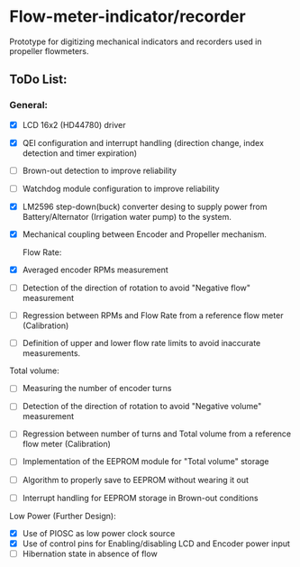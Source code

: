 # Flow-meter-indicator/recorder

Prototype for digitizing mechanical indicators and recorders used in propeller flowmeters.


## ToDo List:

### General:

- [x] LCD 16x2 (HD44780) driver
- [x] QEI configuration and interrupt handling (direction change, index detection and timer expiration)
- [ ] Brown-out detection to improve reliability
- [ ] Watchdog module configuration to improve reliability
- [x] LM2596 step-down(buck) converter desing to supply power from Battery/Alternator (Irrigation water pump) to the system.
- [x] Mechanical coupling between Encoder and Propeller mechanism.
  
  Flow Rate:
  
- [x] Averaged encoder RPMs measurement
- [ ] Detection of the direction of rotation to avoid "Negative flow" measurement
- [ ] Regression between RPMs and Flow Rate from a reference flow meter (Calibration)
- [ ] Definition of upper and lower flow rate limits to avoid inaccurate measurements.

Total volume:
  
- [ ] Measuring the number of encoder turns
- [ ] Detection of the direction of rotation to avoid "Negative volume" measurement
- [ ] Regression between number of turns and Total volume from a reference flow meter (Calibration)
- [ ] Implementation of the EEPROM module for "Total volume" storage
- [ ] Algorithm to properly save to EEPROM without wearing it out
- [ ] Interrupt handling for EEPROM storage in Brown-out conditions

  
Low Power (Further Design):
  
- [x] Use of PIOSC as low power clock source 
- [x] Use of control pins for Enabling/disabling LCD and Encoder power input
- [ ] Hibernation state in absence of flow
